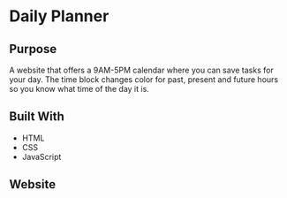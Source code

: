 # Daily Planner

## Purpose
A website that offers a 9AM-5PM calendar where you can save tasks for your day. The time block changes color for past, present and future hours so you know what time of the day it is.  

## Built With
* HTML
* CSS
* JavaScript

## Website



